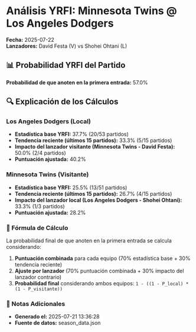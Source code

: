 # Análisis YRFI: Minnesota Twins @ Los Angeles Dodgers

**Fecha:** 2025-07-22  
**Lanzadores:** David Festa (V) vs Shohei Ohtani (L)

## 📊 Probabilidad YRFI del Partido

**Probabilidad de que anoten en la primera entrada:** 57.0%

## 🔍 Explicación de los Cálculos

### Los Angeles Dodgers (Local)
- **Estadística base YRFI:** 37.7% (20/53 partidos)
- **Tendencia reciente (últimos 15 partidos):** 33.3% (5/15 partidos)
- **Impacto del lanzador visitante (Minnesota Twins - David Festa):** 50.0% (2/4 partidos)
- **Puntuación ajustada:** 40.2%

### Minnesota Twins (Visitante)
- **Estadística base YRFI:** 25.5% (13/51 partidos)
- **Tendencia reciente (últimos 15 partidos):** 26.7% (4/15 partidos)
- **Impacto del lanzador local (Los Angeles Dodgers - Shohei Ohtani):** 33.3% (1/3 partidos)
- **Puntuación ajustada:** 28.2%

### 📝 Fórmula de Cálculo

La probabilidad final de que anoten en la primera entrada se calcula considerando:
1. **Puntuación combinada** para cada equipo (70% estadística base + 30% tendencia reciente)
2. **Ajuste por lanzador** (70% puntuación combinada + 30% impacto del lanzador contrario)
3. **Probabilidad final** considerando ambos equipos: `1 - ((1 - P_local) * (1 - P_visitante))`

### 📌 Notas Adicionales

- **Generado el:** 2025-07-21 13:36:28
- **Fuente de datos:** season_data.json
